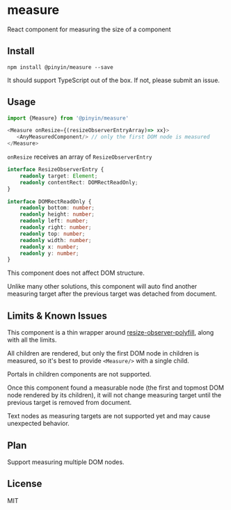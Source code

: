 # measure

React component for measuring the size of a component

## Install

`npm install @pinyin/measure --save`

It should support TypeScript out of the box. If not, please submit an issue.

## Usage

```typescript jsx
import {Measure} from '@pinyin/measure'

<Measure onResize={(resizeObserverEntryArray)=> xx}>
   <AnyMeasuredComponent/> // only the first DOM node is measured
</Measure>

```

`onResize` receives an array of `ResizeObserverEntry`

```typescript jsx
interface ResizeObserverEntry {
    readonly target: Element;
    readonly contentRect: DOMRectReadOnly;
}

interface DOMRectReadOnly {
    readonly bottom: number;
    readonly height: number;
    readonly left: number;
    readonly right: number;
    readonly top: number;
    readonly width: number;
    readonly x: number;
    readonly y: number;
}
``` 

This component does not affect DOM structure.

Unlike many other solutions, this component will auto find another measuring target after the previous target was detached from document.

## Limits & Known Issues

This component is a thin wrapper around [resize-observer-polyfill](https://github.com/que-etc/resize-observer-polyfill), along with all the limits.

All children are rendered, but only the first DOM node in children is measured, so it's best to provide `<Measure/>` with a single child.

Portals in children components are not supported.

Once this component found a measurable node (the first and topmost DOM node rendered by its children), it will not change measuring target until the previous target is removed from document.

Text nodes as measuring targets are not supported yet and may cause unexpected behavior.

## Plan

Support measuring multiple DOM nodes.

## License

MIT



